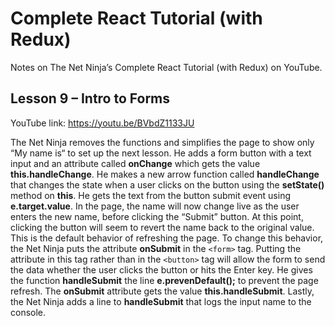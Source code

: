 # Complete React Tutorial (with Redux)

Notes on The Net Ninja’s Complete React Tutorial (with Redux) on YouTube.

## Lesson 9 – Intro to Forms

YouTube link: https://youtu.be/BVbdZ1133JU

The Net Ninja removes the functions and simplifies the page to show only “My name is“ to set up the next lesson. He adds a form button with a text input and an attribute called __onChange__ which gets the value __this.handleChange__. He makes a new arrow function called __handleChange__ that changes the state when a user clicks on the button using the __setState()__ method on __this__. He gets the text from the button submit event using __e.target.value__. In the page, the name will now change live as the user enters the new name, before clicking the “Submit” button. At this point, clicking the button will seem to revert the name back to the original value. This is the default behavior of refreshing the page. To change this behavior, the Net Ninja puts the attribute __onSubmit__ in the `<form>` tag. Putting the attribute in this tag rather than in the `<button>` tag will allow the form to send the data whether the user clicks the button or hits the Enter key. He gives the function __handleSubmit__ the line __e.prevenDefault();__ to prevent the page refresh. The __onSubmit__ attribute gets the value __this.handleSubmit__. Lastly, the Net Ninja adds a line to __handleSubmit__ that logs the input name to the console.